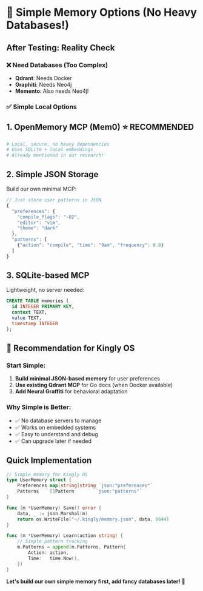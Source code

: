 # 🚀 Simple Memory Options (No Heavy Databases!)

## After Testing: Reality Check

### ❌ Need Databases (Too Complex)
- **Qdrant**: Needs Docker
- **Graphiti**: Needs Neo4j  
- **Memento**: Also needs Neo4j!

### ✅ Simple Local Options

## 1. **OpenMemory MCP (Mem0)** ⭐ RECOMMENDED
```bash
# Local, secure, no heavy dependencies
# Uses SQLite + local embeddings
# Already mentioned in our research!
```

## 2. **Simple JSON Storage**
Build our own minimal MCP:
```javascript
// Just store user patterns in JSON
{
  "preferences": {
    "compile_flags": "-O2",
    "editor": "vim",
    "theme": "dark"
  },
  "patterns": [
    {"action": "compile", "time": "9am", "frequency": 0.8}
  ]
}
```

## 3. **SQLite-based MCP**
Lightweight, no server needed:
```sql
CREATE TABLE memories (
  id INTEGER PRIMARY KEY,
  context TEXT,
  value TEXT,
  timestamp INTEGER
);
```

## 🎯 Recommendation for Kingly OS

### Start Simple:
1. **Build minimal JSON-based memory** for user preferences
2. **Use existing Qdrant MCP** for Go docs (when Docker available)
3. **Add Neural Graffiti** for behavioral adaptation

### Why Simple is Better:
- ✅ No database servers to manage
- ✅ Works on embedded systems
- ✅ Easy to understand and debug
- ✅ Can upgrade later if needed

## Quick Implementation

```go
// Simple memory for Kingly OS
type UserMemory struct {
    Preferences map[string]string `json:"preferences"`
    Patterns    []Pattern        `json:"patterns"`
}

func (m *UserMemory) Save() error {
    data, _ := json.Marshal(m)
    return os.WriteFile("~/.kingly/memory.json", data, 0644)
}

func (m *UserMemory) Learn(action string) {
    // Simple pattern tracking
    m.Patterns = append(m.Patterns, Pattern{
        Action: action,
        Time:   time.Now(),
    })
}
```

**Let's build our own simple memory first, add fancy databases later!** 🚀